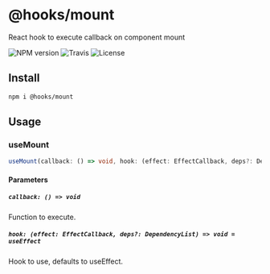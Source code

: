 # @hooks/mount

React hook to execute callback on component mount

![NPM version](https://img.shields.io/npm/v/@hooks/mount?style=flat-square)
![Travis](https://img.shields.io/travis/com/simmo/hooks?style=flat-square)
![License](https://img.shields.io/npm/l/@hooks/mount?style=flat-square)

## Install

```bash
npm i @hooks/mount
```

## Usage

### useMount

```ts
useMount(callback: () => void, hook: (effect: EffectCallback, deps?: DependencyList) => void = useEffect)
```

#### Parameters

##### `callback: () => void`

Function to execute.

##### `hook: (effect: EffectCallback, deps?: DependencyList) => void = useEffect`

Hook to use, defaults to useEffect.
